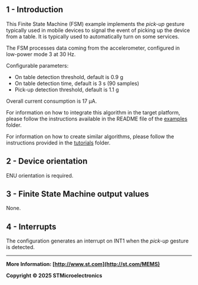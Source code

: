## 1 - Introduction

This Finite State Machine (FSM) example implements the *pick-up* gesture typically used in mobile devices to signal the event of picking up the device from a table. It is typically used to automatically turn on some services.

The FSM processes data coming from the accelerometer, configured in low-power mode 3 at 30 Hz.

Configurable parameters:

- On table detection threshold, default is 0.9 g
- On table detection time, default is 3 s (90 samples)
- Pick-up detection threshold, default is 1.1 g

Overall current consumption is 17 µA.

For information on how to integrate this algorithm in the target platform, please follow the instructions available in the README file of the [examples](../../../examples) folder.

For information on how to create similar algorithms, please follow the instructions provided in the [tutorials](../../../tutorials) folder.

## 2 - Device orientation

ENU orientation is required.

## 3 - Finite State Machine output values

None.

## 4 - Interrupts

The configuration generates an interrupt on INT1 when the *pick-up* gesture is detected.

------

**More Information: [http://www.st.com](http://st.com/MEMS)**

**Copyright © 2025 STMicroelectronics**

